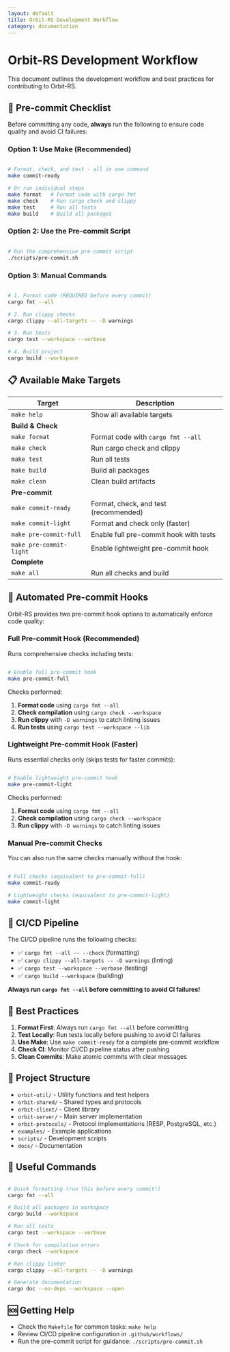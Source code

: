 ```yaml
---
layout: default
title: Orbit-RS Development Workflow
category: documentation
---
```


# Orbit-RS Development Workflow

This document outlines the development workflow and best practices for contributing to Orbit-RS.

## 🔧 Pre-commit Checklist

Before committing any code, **always** run the following to ensure code quality and avoid CI failures:

### Option 1: Use Make (Recommended)
```bash

# Format, check, and test - all in one command
make commit-ready

# Or run individual steps
make format   # Format code with cargo fmt
make check    # Run cargo check and clippy  
make test     # Run all tests
make build    # Build all packages
```

### Option 2: Use the Pre-commit Script
```bash

# Run the comprehensive pre-commit script
./scripts/pre-commit.sh
```

### Option 3: Manual Commands
```bash

# 1. Format code (REQUIRED before every commit)
cargo fmt --all

# 2. Run clippy checks
cargo clippy --all-targets -- -D warnings

# 3. Run tests
cargo test --workspace --verbose

# 4. Build project
cargo build --workspace
```

## 📋 Available Make Targets

| Target | Description |
|--------|-------------|
| `make help` | Show all available targets |
| **Build & Check** | |
| `make format` | Format code with `cargo fmt --all` |
| `make check` | Run cargo check and clippy |
| `make test` | Run all tests |
| `make build` | Build all packages |
| `make clean` | Clean build artifacts |
| **Pre-commit** | |
| `make commit-ready` | Format, check, and test (recommended) |
| `make commit-light` | Format and check only (faster) |
| `make pre-commit-full` | Enable full pre-commit hook with tests |
| `make pre-commit-light` | Enable lightweight pre-commit hook |
| **Complete** | |
| `make all` | Run all checks and build |

## 🤖 Automated Pre-commit Hooks

Orbit-RS provides two pre-commit hook options to automatically enforce code quality:

### Full Pre-commit Hook (Recommended)
Runs comprehensive checks including tests:
```bash

# Enable full pre-commit hook
make pre-commit-full
```

Checks performed:
1. **Format code** using `cargo fmt --all`
2. **Check compilation** using `cargo check --workspace`  
3. **Run clippy** with `-D warnings` to catch linting issues
4. **Run tests** using `cargo test --workspace --lib`

### Lightweight Pre-commit Hook (Faster)
Runs essential checks only (skips tests for faster commits):
```bash

# Enable lightweight pre-commit hook
make pre-commit-light
```

Checks performed:
1. **Format code** using `cargo fmt --all`
2. **Check compilation** using `cargo check --workspace`
3. **Run clippy** with `-D warnings` to catch linting issues

### Manual Pre-commit Checks
You can also run the same checks manually without the hook:
```bash

# Full checks (equivalent to pre-commit-full)
make commit-ready

# Lightweight checks (equivalent to pre-commit-light)  
make commit-light
```

## 🚨 CI/CD Pipeline

The CI/CD pipeline runs the following checks:
- ✅ `cargo fmt --all -- --check` (formatting)
- ✅ `cargo clippy --all-targets -- -D warnings` (linting)
- ✅ `cargo test --workspace --verbose` (testing)
- ✅ `cargo build --workspace` (building)

**Always run `cargo fmt --all` before committing to avoid CI failures!**

## 🎯 Best Practices

1. **Format First**: Always run `cargo fmt --all` before committing
2. **Test Locally**: Run tests locally before pushing to avoid CI failures  
3. **Use Make**: Use `make commit-ready` for a complete pre-commit workflow
4. **Check CI**: Monitor CI/CD pipeline status after pushing
5. **Clean Commits**: Make atomic commits with clear messages

## 📁 Project Structure

- `orbit-util/` - Utility functions and test helpers
- `orbit-shared/` - Shared types and protocols
- `orbit-client/` - Client library
- `orbit-server/` - Main server implementation
- `orbit-protocols/` - Protocol implementations (RESP, PostgreSQL, etc.)
- `examples/` - Example applications
- `scripts/` - Development scripts
- `docs/` - Documentation

## 🔗 Useful Commands

```bash

# Quick formatting (run this before every commit!)
cargo fmt --all

# Build all packages in workspace
cargo build --workspace

# Run all tests
cargo test --workspace --verbose

# Check for compilation errors
cargo check --workspace

# Run clippy linter
cargo clippy --all-targets -- -D warnings

# Generate documentation
cargo doc --no-deps --workspace --open
```

## 🆘 Getting Help

- Check the `Makefile` for common tasks: `make help`
- Review CI/CD pipeline configuration in `.github/workflows/`
- Run the pre-commit script for guidance: `./scripts/pre-commit.sh`